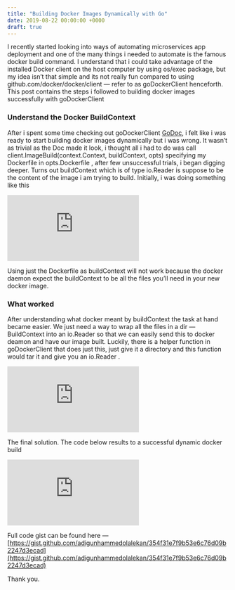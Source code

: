 ```yaml
---
title: "Building Docker Images Dynamically with Go"
date: 2019-08-22 00:00:00 +0000
draft: true
---
```


I recently started looking into ways of automating microservices app deployment and one of the many things i needed to automate is the famous docker build command. I understand that i could take advantage of the installed Docker client on the host computer by using os/exec package, but my idea isn’t that simple and its not really fun compared to using github.com/docker/docker/client — refer to as goDockerClient henceforth. This post contains the steps i followed to building docker images successfully with goDockerClient

### Understand the Docker BuildContext

After i spent some time checking out goDockerClient [GoDoc](https://godoc.org/github.com/docker/docker/client), i felt like i was ready to start building docker images dynamically but i was wrong. It wasn’t as trivial as the Doc made it look, i thought all i had to do was call client.ImageBuild(context.Context, buildContext, opts) specifying my Dockerfile in opts.Dockerfile , after few unsuccessful trials, i began digging deeper. Turns out buildContext which is of type io.Reader is suppose to be the content of the image i am trying to build. Initially, i was doing something like this

<iframe src="https://medium.com/media/9f3f0bd51bff0ae2adb52525d86ef20c" frameborder=0></iframe>

Using just the Dockerfile as buildContext will not work because the docker daemon expect the buildContext to be all the files you’ll need in your new docker image.

### What worked

After understanding what docker meant by buildContext the task at hand became easier. We just need a way to wrap all the files in a dir — BuildContext into an io.Reader so that we can easily send this to docker deamon and have our image built. Luckily, there is a helper function in goDockerClient that does just this, just give it a directory and this function would tar it and give you an io.Reader .

<iframe src="https://medium.com/media/5a8599453e4d055d7efd36c16548cceb" frameborder=0></iframe>

The final solution. The code below results to a successful dynamic docker build

<iframe src="https://medium.com/media/25b060c269957618e7982db507245ddd" frameborder=0></iframe>

Full code gist can be found here — [https://gist.github.com/adigunhammedolalekan/354f31e7f9b53e6c76d09b2247d3ecad](https://gist.github.com/adigunhammedolalekan/354f31e7f9b53e6c76d09b2247d3ecad)

Thank you.
